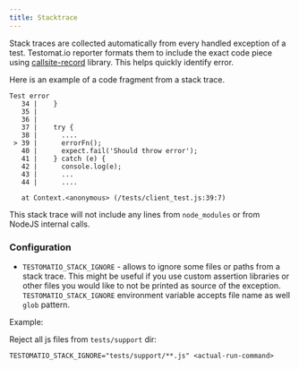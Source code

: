 ```yaml
---
title: Stacktrace
---
```




Stack traces are collected automatically from every handled exception of a test.
Testomat.io reporter formats them to include the exact code piece using [callsite-record](https://www.npmjs.com/package/callsite-record) library. This helps quickly identify error.

Here is an example of a code fragment from a stack trace.

```
Test error
   34 |    }
   35 |
   36 |
   37 |    try {
   38 |      ....
 > 39 |      errorFn();
   40 |      expect.fail('Should throw error');
   41 |    } catch (e) {
   42 |      console.log(e);
   43 |      ...
   44 |      ....

   at Context.<anonymous> (/tests/client_test.js:39:7)
```

This stack trace will not include any lines from `node_modules` or from NodeJS internal calls.

### Configuration

- `TESTOMATIO_STACK_IGNORE` - allows to ignore some files or paths from a stack trace. This might be useful if you use custom assertion libraries or other files you would like to not be printed as source of the exception. `TESTOMATIO_STACK_IGNORE` environment variable accepts file name as well `glob` pattern.

Example:

Reject all js files from `tests/support` dir:

```
TESTOMATIO_STACK_IGNORE="tests/support/**.js" <actual-run-command>
```

